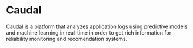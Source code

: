 # Caudal
Caudal is a platform that analyzes application logs using predictive models and machine learning in real-time in order to get rich information for reliability monitoring and recomendation systems.
